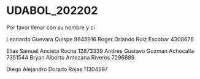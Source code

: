# UDABOL_202202

Por favor llenar con su nombre y ci

Leonardo Guevara Quispe 9845916
Roger Orlando Ruiz Escobar 4308676

 Elias Samuel Ancieta Rocha 12873339
Andres Gustavo Guzman Achocalla 7351544
Bryan Alberto Antezana Riveros 7296889


Diego Alejandro Dorado Rojas 11304597
